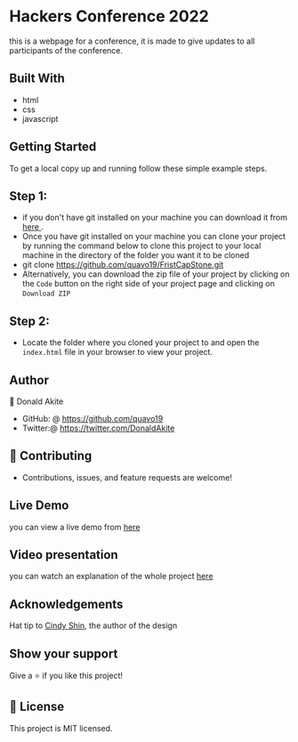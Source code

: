 
# Hackers Conference 2022 

this is a webpage for a conference, it is made to give updates to all participants of the conference.

## Built With
- html
- css
- javascript 

## Getting Started

To get a local copy up and running follow these simple example steps.
## Step 1:
- if you don't have git installed on your machine you can download it from [here ](https://git-scm.com/downloads).
- Once you have git installed on your machine you can clone your project by running the command below to clone this project to your local machine in the directory of the folder you want it to be cloned
- git clone https://github.com/quavo19/FristCapStone.git
- Alternatively, you can download the zip file of your project by clicking on the `Code` button on the right side of your project page and clicking on `Download ZIP`

## Step 2: 
- Locate the folder where you cloned your project to and open the `index.html` file in your browser to view your project.


## Author
👤 Donald Akite

- GitHub: @ https://github.com/quavo19
- Twitter:@ https://twitter.com/DonaldAkite

## 🤝 Contributing
- Contributions, issues, and feature requests are welcome!

## Live Demo 

you can view a live demo from [here](https://quavo19.github.io/FristCapStone/)

## Video presentation
you can watch an explanation of the whole project [here](https://www.loom.com/share/c80657b2e408484aac69f511c87ca425)

## Acknowledgements
Hat tip to [Cindy Shin](https://www.behance.net/adagio07), the author of the design

## Show your support
Give a ⭐️ if you like this project!


## 📝 License
This project is MIT licensed.
